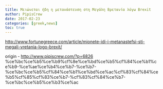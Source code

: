 ```yaml
---
title: Μειώνεται ήδη η μετανάστευση στη Μεγάλη Βρετανία λόγω Brexit
author: PipisCrew
date: 2017-02-23
categories: [greek,news]
toc: true
---
```


http://www.fortunegreece.com/article/mionete-idi-i-metanastefsi-sti-megali-vretania-logo-brexit/

origin - http://www.pipiscrew.com/?p=6826 %ce%bc%ce%b5%ce%b9%cf%8e%ce%bd%ce%b5%cf%84%ce%b1%ce%b9-%ce%ae%ce%b4%ce%b7-%ce%b7-%ce%bc%ce%b5%cf%84%ce%b1%ce%bd%ce%ac%cf%83%cf%84%ce%b5%cf%85%cf%83%ce%b7-%cf%83%cf%84%ce%b7-%ce%bc%ce%b5%ce%b3%ce%ac